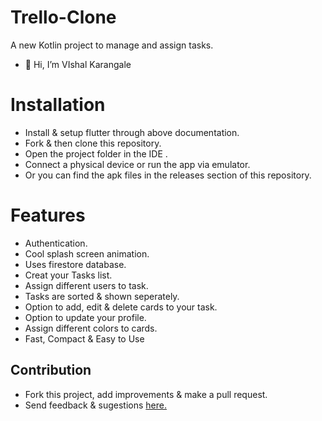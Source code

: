 # Trello-Clone
A new Kotlin project to manage and assign tasks.

- 👋 Hi, I’m VIshal Karangale

# Installation

- Install & setup flutter through above documentation.
- Fork & then clone this repository.
- Open the project folder in the IDE .
- Connect a physical device or run the app via emulator.
- Or you can find the apk files in the releases section of this repository.

# Features

- Authentication.
- Cool splash screen animation.
- Uses firestore database.
- Creat your Tasks list.
- Assign different users to task.
- Tasks are sorted & shown seperately.
- Option to add, edit & delete cards to your task.
- Option to update your profile.
-  Assign different colors to cards.
- Fast, Compact & Easy to Use

## Contribution

- Fork this project, add improvements & make a pull request.
- Send feedback & sugestions [here.](https://www.instagram.com/editor_dragon/)
